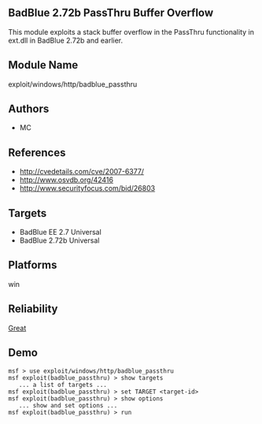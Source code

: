 ## BadBlue 2.72b PassThru Buffer Overflow

This module exploits a stack buffer overflow in the PassThru 
functionality in ext.dll in BadBlue 2.72b and earlier.


## Module Name
exploit/windows/http/badblue_passthru

## Authors
* MC


## References
* http://cvedetails.com/cve/2007-6377/
* http://www.osvdb.org/42416
* http://www.securityfocus.com/bid/26803



## Targets
* BadBlue EE 2.7 Universal
* BadBlue 2.72b Universal


## Platforms
win

## Reliability
[Great](https://github.com/rapid7/metasploit-framework/wiki/Exploit-Ranking)

## Demo

```
msf > use exploit/windows/http/badblue_passthru
msf exploit(badblue_passthru) > show targets
   ... a list of targets ...
msf exploit(badblue_passthru) > set TARGET <target-id>
msf exploit(badblue_passthru) > show options
   ... show and set options ...
msf exploit(badblue_passthru) > run
```
    
    